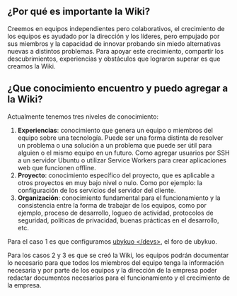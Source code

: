 <!-- TITLE: Bienvenido a la Wiki de ubykuo -->
<!-- SUBTITLE: El objetivo principal de la Wiki es compartir conocimiento entre los equipos de desarrollo, ventas, administración, etc. -->

## ¿Por qué es importante la Wiki?
Creemos en equipos independientes pero colaborativos, el crecimiento de los equipos es ayudado por la dirección y los líderes, pero empujado por sus miembros y la capacidad de innovar probando sin miedo alternativas nuevas a distintos problemas.
Para apoyar este crecimiento, compartir los descubrimientos, experiencias y obstáculos que lograron superar es que creamos la Wiki.

## ¿Que conocimiento encuentro y puedo agregar a la Wiki?
Actualmente tenemos tres niveles de conocimiento:

1. **Experiencias**: conocimiento que genera un equipo o miembros del equipo sobre una tecnología. Puede ser una forma distinta de resolver un problema o una solución a un problema que puede ser útil para alguien o el mismo equipo en un futuro. Como agregar usuarios por SSH a un servidor Ubuntu o utilizar Service Workers para crear aplicaciones web que funcionen offline.
2. **Proyecto**: conocimiento específico del proyecto, que es aplicable a otros proyectos en muy bajo nivel o nulo. Como por ejemplo: la configuración de los servicios del servidor del cliente. 
3. **Organización**: conocimiento fundamental para el funcionamiento y la consistencia entre la forma de trabajar de los equipos, como por ejemplo, proceso de desarrollo, logueo de actividad, protocolos de seguridad, políticas de privacidad, buenas prácticas en el desarrollo, etc.

Para el caso 1 es que configuramos [ubykuo <\/devs>](https://forum.ubykuo.com), el foro de ubykuo.

Para  los casos 2 y 3 es que se creó la Wiki, los equipos podrán documentar lo necesario para que todos los miembros del equipo tenga la información necesaria y por parte de los equipos y la dirección de la empresa poder redactar documentos necesarios para el funcionamiento y el crecimiento de la empresa.
